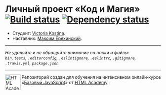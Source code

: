 # Личный проект «Код и Магия» [![Build status][travis-image]][travis-url] [![Dependency status][dependency-image]][dependency-url]

* Студент: [Victoria Kostina](https://up.htmlacademy.ru/javascript/6/user/172217).
* Наставник: [Максим Ерехинский](https://htmlacademy.ru/profile/id55044).

---

_Не удаляйте и не обращайте внимание на папки и файлы:_<br>
_`bin`, `tests`, `.editorconfig`, `.eslintignore`, `.eslintrc`, `.gitignore`, `.travis.yml`, `package.json`._

---

<a href="https://htmlacademy.ru/intensive/javascript"><img align="left" width="50" height="50" title="HTML Academy" src="https://up.htmlacademy.ru/static/img/intensive/javascript/logo-for-github.svg"></a>

Репозиторий создан для обучения на интенсивном онлайн‑курсе «[Базовый JavaScript](https://htmlacademy.ru/intensive/javascript)» от [HTML Academy](https://htmlacademy.ru).

[travis-image]: https://travis-ci.org/htmlacademy-javascript/172217-code-and-magick.svg?branch=master
[travis-url]: https://travis-ci.org/htmlacademy-javascript/172217-code-and-magick
[dependency-image]: https://david-dm.org/htmlacademy-javascript/172217-code-and-magick.svg?style=flat-square
[dependency-url]: https://david-dm.org/htmlacademy-javascript/172217-code-and-magick
